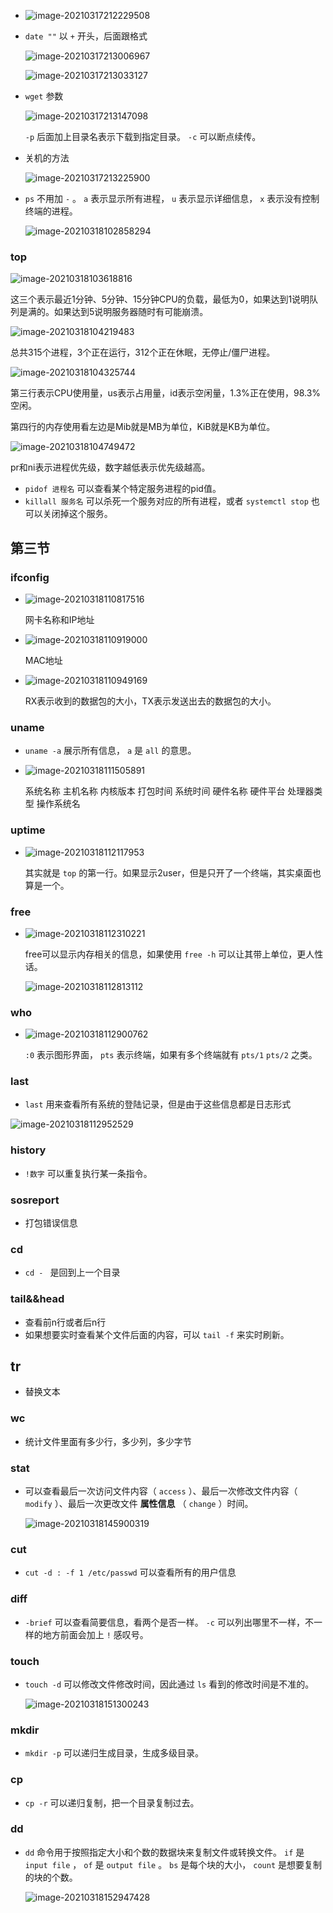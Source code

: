 + ![image-20210317212229508](C:\Users\雨初\AppData\Roaming\Typora\typora-user-images\image-20210317212229508.png)

+ `date ""` 以 `+` 开头，后面跟格式

  ![image-20210317213006967](C:\Users\雨初\AppData\Roaming\Typora\typora-user-images\image-20210317213006967.png)

   ![image-20210317213033127](https://raw.githubusercontent.com/smallzhong/new-picgo-pic-bed/main/image-20210317213033127.png)

+ `wget` 参数

  ![image-20210317213147098](https://raw.githubusercontent.com/smallzhong/new-picgo-pic-bed/main/image-20210317213147098.png)

  `-p` 后面加上目录名表示下载到指定目录。 `-c` 可以断点续传。

+ 关机的方法

  ![image-20210317213225900](https://raw.githubusercontent.com/smallzhong/new-picgo-pic-bed/main/image-20210317213225900.png)

+ `ps` 不用加 `-` 。 `a` 表示显示所有进程， `u` 表示显示详细信息， `x` 表示没有控制终端的进程。

  ![image-20210318102858294](https://raw.githubusercontent.com/smallzhong/new-picgo-pic-bed/main/image-20210318102858294.png)

### top

![image-20210318103618816](https://raw.githubusercontent.com/smallzhong/new-picgo-pic-bed/main/image-20210318103618816.png)

这三个表示最近1分钟、5分钟、15分钟CPU的负载，最低为0，如果达到1说明队列是满的。如果达到5说明服务器随时有可能崩溃。

![image-20210318104219483](https://raw.githubusercontent.com/smallzhong/new-picgo-pic-bed/main/image-20210318104219483.png)

总共315个进程，3个正在运行，312个正在休眠，无停止/僵尸进程。

![image-20210318104325744](https://raw.githubusercontent.com/smallzhong/new-picgo-pic-bed/main/image-20210318104325744.png)

第三行表示CPU使用量，us表示占用量，id表示空闲量，1.3%正在使用，98.3%空闲。

第四行的内存使用看左边是Mib就是MB为单位，KiB就是KB为单位。

![image-20210318104749472](https://raw.githubusercontent.com/smallzhong/new-picgo-pic-bed/main/image-20210318104749472.png)

pr和ni表示进程优先级，数字越低表示优先级越高。

+ `pidof 进程名` 可以查看某个特定服务进程的pid值。
+ `killall 服务名` 可以杀死一个服务对应的所有进程，或者 `systemctl stop` 也可以关闭掉这个服务。



## 第三节

### ifconfig

+ ![image-20210318110817516](https://raw.githubusercontent.com/smallzhong/new-picgo-pic-bed/main/image-20210318110817516.png)

  网卡名称和IP地址

+ ![image-20210318110919000](https://raw.githubusercontent.com/smallzhong/new-picgo-pic-bed/main/image-20210318110919000.png)

  MAC地址

+ ![image-20210318110949169](https://raw.githubusercontent.com/smallzhong/new-picgo-pic-bed/main/image-20210318110949169.png)

  RX表示收到的数据包的大小，TX表示发送出去的数据包的大小。

### uname

+ `uname -a` 展示所有信息， `a` 是 `all` 的意思。

+ ![image-20210318111505891](https://raw.githubusercontent.com/smallzhong/new-picgo-pic-bed/main/image-20210318111505891.png)

  系统名称 主机名称 内核版本 打包时间 系统时间 硬件名称 硬件平台 处理器类型 操作系统名

### uptime

+ ![image-20210318112117953](https://raw.githubusercontent.com/smallzhong/new-picgo-pic-bed/main/image-20210318112117953.png)

  其实就是 `top` 的第一行。如果显示2user，但是只开了一个终端，其实桌面也算是一个。

### free

+ ![image-20210318112310221](https://raw.githubusercontent.com/smallzhong/new-picgo-pic-bed/main/image-20210318112310221.png)

  free可以显示内存相关的信息，如果使用 `free -h` 可以让其带上单位，更人性话。

  ![image-20210318112813112](https://raw.githubusercontent.com/smallzhong/new-picgo-pic-bed/main/image-20210318112813112.png)



### who

+ ![image-20210318112900762](https://raw.githubusercontent.com/smallzhong/new-picgo-pic-bed/main/image-20210318112900762.png)

  `:0` 表示图形界面， `pts` 表示终端，如果有多个终端就有 `pts/1` `pts/2` 之类。

### last

+ `last` 用来查看所有系统的登陆记录，但是由于这些信息都是日志形式







![image-20210318112952529](https://raw.githubusercontent.com/smallzhong/new-picgo-pic-bed/main/image-20210318112952529.png)

### history

+ `!数字` 可以重复执行某一条指令。

### sosreport

+ 打包错误信息

### cd

+ `cd - ` 是回到上一个目录

### tail&&head

+ 查看前n行或者后n行
+ 如果想要实时查看某个文件后面的内容，可以 `tail -f` 来实时刷新。

## tr

+ 替换文本

### wc

+ 统计文件里面有多少行，多少列，多少字节

### stat

+ 可以查看最后一次访问文件内容（ `access` ）、最后一次修改文件内容（ `modify` ）、最后一次更改文件 **属性信息** （ `change` ）时间。

  ![image-20210318145900319](https://raw.githubusercontent.com/smallzhong/new-picgo-pic-bed/main/image-20210318145900319.png)

### cut

+ `cut -d : -f 1 /etc/passwd` 可以查看所有的用户信息

### diff

+ `-brief` 可以查看简要信息，看两个是否一样。 `-c` 可以列出哪里不一样，不一样的地方前面会加上 `!` 感叹号。

### touch

+ `touch -d` 可以修改文件修改时间，因此通过 `ls` 看到的修改时间是不准的。

  ![image-20210318151300243](https://raw.githubusercontent.com/smallzhong/new-picgo-pic-bed/main/image-20210318151300243.png)

### mkdir

+ `mkdir -p` 可以递归生成目录，生成多级目录。

### cp

+ `cp -r` 可以递归复制，把一个目录复制过去。

### dd

+ `dd` 命令用于按照指定大小和个数的数据块来复制文件或转换文件。 `if` 是 `input file` ， `of` 是 `output file` 。 `bs` 是每个块的大小， `count` 是想要复制的块的个数。

  ![image-20210318152947428](https://raw.githubusercontent.com/smallzhong/new-picgo-pic-bed/main/image-20210318152947428.png)

